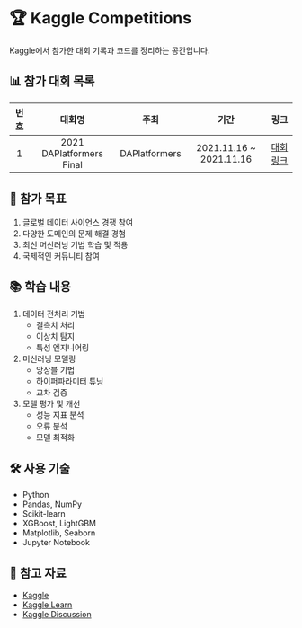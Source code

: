 # 🏆 Kaggle Competitions

Kaggle에서 참가한 대회 기록과 코드를 정리하는 공간입니다.

## 📊 참가 대회 목록

| 번호 | 대회명 | 주최 | 기간 | 링크 |
|:---:|:---:|:---:|:---:|:---:|
| 1 | 2021 DAPlatformers Final | DAPlatformers | 2021.11.16 ~ 2021.11.16 | [대회 링크](https://www.kaggle.com/competitions/2021-daplatformers-final) |

## 🎯 참가 목표
1. 글로벌 데이터 사이언스 경쟁 참여
2. 다양한 도메인의 문제 해결 경험
3. 최신 머신러닝 기법 학습 및 적용
4. 국제적인 커뮤니티 참여

## 📚 학습 내용
1. 데이터 전처리 기법
   - 결측치 처리
   - 이상치 탐지
   - 특성 엔지니어링
2. 머신러닝 모델링
   - 앙상블 기법
   - 하이퍼파라미터 튜닝
   - 교차 검증
3. 모델 평가 및 개선
   - 성능 지표 분석
   - 오류 분석
   - 모델 최적화

## 🛠️ 사용 기술
- Python
- Pandas, NumPy
- Scikit-learn
- XGBoost, LightGBM
- Matplotlib, Seaborn
- Jupyter Notebook

## 📌 참고 자료
- [Kaggle](https://www.kaggle.com/)
- [Kaggle Learn](https://www.kaggle.com/learn)
- [Kaggle Discussion](https://www.kaggle.com/discussion)
